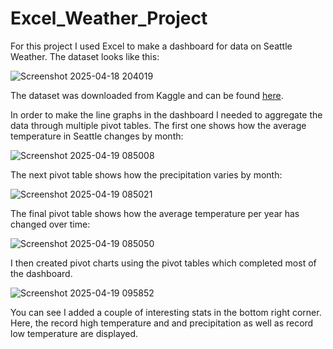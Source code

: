 # Excel_Weather_Project
 For this project I used Excel to make a dashboard for data on Seattle Weather. The dataset looks like this:
 
![Screenshot 2025-04-18 204019](https://github.com/user-attachments/assets/248b3d9c-8e58-44d6-ab42-c57f66418118)

The dataset was downloaded from Kaggle and can be found [here](https://www.kaggle.com/datasets/mahdiehhajian/seattle-weather).


In order to make the line graphs in the dashboard I needed to aggregate the data through multiple pivot tables. The first one shows how the average temperature in Seattle changes by month:

![Screenshot 2025-04-19 085008](https://github.com/user-attachments/assets/49a6472a-7880-4c4a-b01d-3341db815ac0)


The next pivot table shows how the precipitation varies by month:

![Screenshot 2025-04-19 085021](https://github.com/user-attachments/assets/221b7e07-9d91-48ce-b6f6-047243fc38c0)


The final pivot table shows how the average temperature per year has changed over time:

![Screenshot 2025-04-19 085050](https://github.com/user-attachments/assets/ee8b3d56-c91d-403d-8c27-8a0d644e5c5d)


I then created pivot charts using the pivot tables which completed most of the dashboard.

![Screenshot 2025-04-19 095852](https://github.com/user-attachments/assets/61a61301-72d9-452b-8d77-5582693c0519)


You can see I added a couple of interesting stats in the bottom right corner. Here, the record high temperature and and precipitation as well as record low temperature are displayed. 






